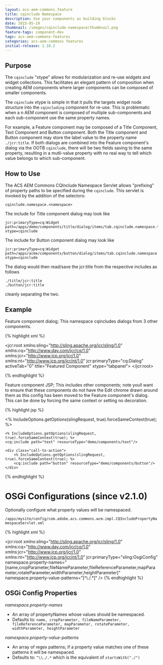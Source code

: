 ```yaml
---
layout: acs-aem-commons_feature
title: cqinclude Namespace
description: Use your components as building blocks
date: 2015-05-19
thumbnail: /images/cqinclude-namespace/thumbnail.png
feature-tags: component-dev
tags: acs-aem-commons-features
categories: acs-aem-commons features
initial-release: 1.10.2
---
```


## Purpose

The `cqinclude` "xtype" allows for modularization and re-use widgets and widget collections. This facilitates an elegant pattern of composition when creating AEM components where larger components can be composed of smaller components.

The `cqinclude` xtype is simple in that it pulls the targets widget node structure into the `cqincluding` component for re-use.  This is problematic when a n AEM component is composed of multiple sub-components and each sub-component use the same property names.

For example, a Feature component may be composed of a Title Component, Text Component and Button component. Both the Title component and Button component may store the label value to the property name `./jcr:title`. If both dialogs are combined into the Feature component's dialog via the OOTB `cqinclude`, there will be two fields saving to the same property, resulting in a mutli-value property with no real way to tell which value belongs to which sub-component.


## How to Use

The ACS AEM Commons CQInclude Namespace Servlet allows "prefixing" of property paths to be specified during the `cqinclude`. This servlet is invoked by the addition of the selectors:

	cqinclude.namespace.<namespace>

The include for Title component dialog may look like

	jcr:primaryType=cq:Widget
	path=/apps/demo/components/title/dialog/items/tab.cqinclude.namespace.title.json
	xtype=cqinclude

The include for Button component dialog may look like

	jcr:primaryType=cq:Widget
	path=/apps/acme/components/button/dialog/items/tab.cqinclude.namespace.button.json
	xtype=cqinclude

The dialog would then read/save the jcr:title from the respective includes as follows

	./title/jcr:title
	./button/jcr:title

cleanly separating the two.


## Example

Feature component dialog; This namespace cqincludes dialogs from 3 other components.

{% highlight xml %}

<?xml version="1.0" encoding="UTF-8"?>
<jcr:root xmlns:sling="http://sling.apache.org/jcr/sling/1.0" xmlns:cq="http://www.day.com/jcr/cq/1.0" xmlns:jcr="http://www.jcp.org/jcr/1.0" xmlns:nt="http://www.jcp.org/jcr/nt/1.0"
	    jcr:primaryType="cq:Dialog"
	    activeTab="0"
	    title="Featured Component"
	    xtype="tabpanel">
    <items jcr:primaryType="cq:WidgetCollection">
        <title-tab
		jcr:primaryType="cq:Widget"
		path="/apps/demo/components/title/dialog/tab.cqinclude.namespace.title.json"
		xtype="cqinclude"/>
        <text-tab
		jcr:primaryType="cq:Widget"
		path="/apps/demo/components/text/dialog/tab.cqinclude.namespace.text.json"
		xtype="cqinclude"/>
        <button-tab
		jcr:primaryType="cq:Widget"
		path="/apps/demo/components/button/dialog/tab.cqinclude.namespace.button.json"
		xtype="cqinclude"/>
	</items>
</jcr:root>

{% endhighlight %}


Feature component JSP; This includes other components; note youll want to ensure that these components do not have the Edit chrome drawn around them as this config has been moved to the Feature component's dialog. This can be done by forcing the same context or setting no decoration.

{% highlight jsp %}
<div class="feature-box">
	<% IncludeOptions.getOptions(slingRequest, true).forceSameContext(true); %>
	<cq:include path="title" resourceType="demo/components/title"/>

	<% IncludeOptions.getOptions(slingRequest, true).forceSameContext(true); %>
	<cq:include path="text" resourceType="demo/components/text"/>

	<div class="call-to-action">
		<% IncludeOptions.getOptions(slingRequest, true).forceSameContext(true); %>
		<cq:include path="button" resourceType="demo/components/button"/>
	</div>
</div>
{% endhighlight %}


# OSGi Configurations (since v2.1.0)

Optionally configure what property values will be namespaced.

`/apps/mysite/config/com.adobe.acs.commons.wcm.impl.CQIncludePropertyNamespaceServlet.xml`

{% highlight xml %}
<?xml version="1.0" encoding="UTF-8"?>
<jcr:root xmlns:sling="http://sling.apache.org/jcr/sling/1.0" xmlns:cq="http://www.day.com/jcr/cq/1.0"
    xmlns:jcr="http://www.jcp.org/jcr/1.0" xmlns:nt="http://www.jcp.org/jcr/nt/1.0"
    jcr:primaryType="sling:OsgiConfig"
    namespace.property-names="[name,cropParameter,fileNameParameter,fileReferenceParameter,mapParameter,rotateParameter,widthParameter,heightParameter]"
    namespace.property-value-patterns="[^\\./.*]"
    />
{% endhighlight %}     

## OSGi Config Properties

*namespace.property-names*

* An array of propertyNames whose values should be namespaced.
* Defaults to: `name, cropParameter, fileNameParameter, fileReferenceParameter, mapParameter, rotateParameter, widthParameter, heightParameter`

*namespace.property-value-patterns*

* An array of regex patterns; if a property value matches one of these patterns it will be namespaced.
* Defaults to: `^\\./.*` which is the equivalent of `startsWith("./")`
